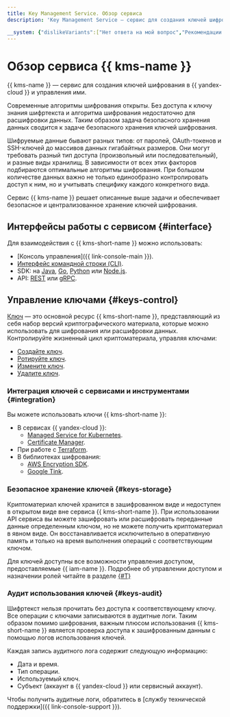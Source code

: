```yaml
---
title: Key Management Service. Обзор сервиса
description: 'Key Management Service — сервис для создания ключей шифрования в Yandex.Cloud и управления ими. Современные алгоритмы шифрования открыты. Без доступа к ключу знания шифртекста и алгоритма шифрования недостаточно для расшифровки данных. Таким образом задача безопасного хранения данных сводится к задаче безопасного хранения ключей шифрования.'

__system: {"dislikeVariants":["Нет ответа на мой вопрос","Рекомендации не помогли","Содержание не соответствует заголовку","Другое"]}
---
```



# Обзор сервиса {{ kms-name }}

{{ kms-name }} — сервис для создания ключей шифрования в {{ yandex-cloud }} и управления ими.

Современные алгоритмы шифрования открыты. Без доступа к ключу знания шифртекста и алгоритма шифрования недостаточно для расшифровки данных. Таким образом задача безопасного хранения данных сводится к задаче безопасного хранения ключей шифрования.

Шифруемые данные бывают разных типов: от паролей, OAuth-токенов и SSH-ключей до массивов данных гигабайтных размеров. Они могут требовать разный тип доступа (произвольный или последовательный), и разные виды хранилищ. В зависимости от всех этих факторов подбираются оптимальные алгоритмы шифрования. При большом количестве данных важно не только единообразно контролировать доступ к ним, но и учитывать специфику каждого конкретного вида.

Сервис {{ kms-name }} решает описанные выше задачи и обеспечивает безопасное и централизованное хранение ключей шифрования.

## Интерфейсы работы с сервисом {#interface}

Для взаимодействия с {{ kms-short-name }} можно использовать:
* [Консоль управления]({{ link-console-main }}).
* [Интерфейс командной строки (CLI)](../../cli/).
* SDK: на [Java](https://github.com/yandex-cloud/java-sdk), [Go](https://github.com/yandex-cloud/go-sdk), [Python](https://github.com/yandex-cloud/python-sdk) или [Node.js](https://github.com/yandex-cloud/nodejs-sdk).
* API: [REST](../api-ref/) или [gRPC](../grpc/).

## Управление ключами {#keys-control}

[Ключ](key.md) — это основной ресурс {{ kms-short-name }}, представляющий из себя набор версий криптографического материала, которые можно использовать для шифрования или расшифровки данных. Контролируйте жизненный цикл криптоматериала, управляя ключами: 
* [Создайте ключ](../operations/key.md#create).
* [Ротируйте ключ](../operations/key.md#rotate).
* [Измените ключ](../operations/key.md#update).
* [Удалите ключ](../operations/key.md#delete).

### Интеграция ключей с сервисами и инструментами {#integration}

Вы можете использовать ключи {{ kms-short-name }}:
* В сервисах {{ yandex-cloud }}:
  * [Managed Service for Kubernetes](../../managed-kubernetes/).
  * [Certificate Manager](../../certificate-manager/).
* При работе с [Terraform](../solutions/terraform-key.md).
* В библиотеках шифрования:
  * [AWS Encryption SDK](../solutions/encrypt/aws-encryption-sdk.md).
  * [Google Tink](../solutions/encrypt/google-tink.md).

### Безопасное хранение ключей {#keys-storage}

Криптоматериал ключей хранится в зашифрованном виде и недоступен в открытом виде вне сервиса {{ kms-short-name }}. При использовании API сервиса вы можете зашифровать или расшифровать переданные данные определенным ключом, но не можете получить криптоматериал в явном виде. Он восстанавливается исключительно в оперативную память и только на время выполнения операций с соответствующим ключом.


Для ключей доступны все возможности управления доступом, предоставляемые {{ iam-name }}. Подробнее об управлении доступом и назначении ролей читайте в разделе [{#T}](../security/index.md)

### Аудит использования ключей {#keys-audit}

Шифртекст нельзя прочитать без доступа к соответствующему ключу. Все операции с ключами записываются в аудитные логи. Таким образом помимо шифрования, важным плюсом использования {{ kms-short-name }} является проверка доступа к зашифрованным данным с помощью логов использования ключей.

Каждая запись аудитного лога содержит следующую информацию:
* Дата и время.
* Тип операции.
* Используемый ключ.
* Субъект (аккаунт в {{ yandex-cloud }} или сервисный аккаунт).

Чтобы получить аудитные логи, обратитесь в [службу технической поддержки]({{ link-console-support }}).